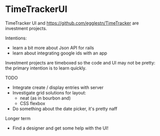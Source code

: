 # TimeTrackerUI

TimeTracker UI and https://github.com/egglestn/TimeTracker are investment projects.

Intentions:
* learn a bit more about Json API for rails
* learn about integrating google ids with an app

Investment projects are timeboxed so the code and UI may not be pretty: the primary intention is to learn quickly.

TODO

* Integrate create / display entries with server
* Investigate grid solutions for layout:
  * neat (as in bourbon and)
  * CSS flexbox
* Do something about the date picker, it's pretty naff  

Longer term
* Find a designer and get some help with the UI!

